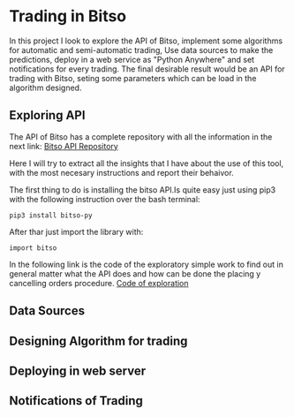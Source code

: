 # Trading in Bitso

In this project I look to explore the API of Bitso, implement some algorithms for automatic and semi-automatic trading, Use data sources to make the predictions, deploy in a web service as "Python Anywhere" and set notifications for every trading. The final desirable result would be an API for trading with Bitso, seting some parameters which can be load in the algorithm designed.

## Exploring API

The API of Bitso has a complete repository with all the information in the next link: [Bitso API Repository](https://github.com/bitsoex/bitso-py)

Here I will try to extract all the insights that I have about the use of this tool, with the most necesary instructions and report their behaivor.

The first thing to do is installing the bitso API.Is quite easy just using pip3 with the following instruction over the bash terminal: 

    pip3 install bitso-py
    
After thar just import the library with:

    import bitso
    
In the following link is the code of the exploratory simple work to find out in general matter what the API does and how can be done the placing y cancelling orders procedure. [Code of exploration](https://github.com/albertoid/bitso/blob/master/Bitso.ipynb)

## Data Sources


## Designing Algorithm for trading

## Deploying in web server



## Notifications of Trading
